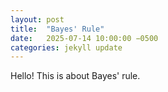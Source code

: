 ```yaml
---
layout: post
title:  "Bayes' Rule"
date:   2025‑07‑14 10:00:00 −0500
categories: jekyll update
---
```


Hello! This is about Bayes' rule.